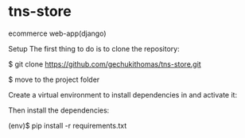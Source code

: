 # tns-store
ecommerce web-app(django)


Setup
The first thing to do is to clone the repository:

$ git clone https://github.com/gechukithomas/tns-store.git

$ move to the project folder

Create a virtual environment to install dependencies in and activate it:

Then install the dependencies:

(env)$ pip install -r requirements.txt
